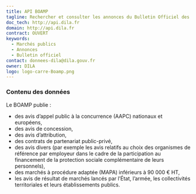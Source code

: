 ```yaml
---
title: API BOAMP
tagline: Rechercher et consulter les annonces du Bulletin Officiel des Annonces et Marchés Publics
doc_tech: http://api.dila.fr
domain: http://api.dila.fr
contract: OUVERT
keywords:
  - Marchés publics
  - Annonces
  - Bulletin officiel
contact: donnees-dila@dila.gouv.fr
owner: DILA
logo: logo-carre-Boamp.png
---
```


### Contenu des données

Le BOAMP publie :

- des avis d’appel public à la concurrence (AAPC) nationaux et européens,
- des avis de concession,
- des avis d’attribution,
- des contrats de partenariat public-privé,
- des avis divers (par exemple les avis relatifs au choix des organismes de référence par employeur dans le cadre de la participation au financement de la protection sociale complémentaire de leurs personnels),
- des marchés à procédure adaptée (MAPA) inférieurs à 90 000 € HT,
- les avis de résultat de marchés lancés par l’État, l’armée, les collectivités territoriales et leurs établissements publics.
